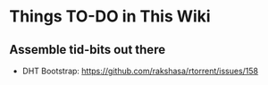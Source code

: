 # Things TO-DO in This Wiki

## Assemble tid-bits out there

 * DHT Bootstrap: https://github.com/rakshasa/rtorrent/issues/158